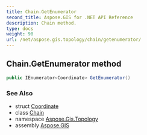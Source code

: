 ```yaml
---
title: Chain.GetEnumerator
second_title: Aspose.GIS for .NET API Reference
description: Chain method. 
type: docs
weight: 90
url: /net/aspose.gis.topology/chain/getenumerator/
---
```

## Chain.GetEnumerator method

```csharp
public IEnumerator<Coordinate> GetEnumerator()
```

### See Also

* struct [Coordinate](../../../aspose.gis.common/coordinate/)
* class [Chain](../)
* namespace [Aspose.Gis.Topology](../../chain/)
* assembly [Aspose.GIS](../../../)


